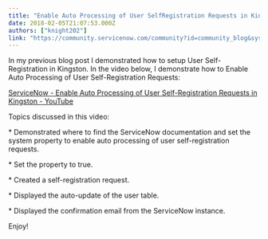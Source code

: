 ```yaml
---
title: "Enable Auto Processing of User SelfRegistration Requests in Kingston"
date: 2018-02-05T21:07:53.000Z
authors: ["knight202"]
link: "https://community.servicenow.com/community?id=community_blog&sys_id=bf7de269dbd0dbc01dcaf3231f961901"
---
```

<p>In my previous blog post I demonstrated how to setup User Self-Registration in Kingston. In the video below, I demonstrate how to Enable Auto Processing of User Self-Registration Requests:</p><p></p><p><a href="https://youtu.be/QzlCm67-pSA" title="https://youtu.be/QzlCm67-pSA">ServiceNow - Enable Auto Processing of User Self-Registration Requests in Kingston - YouTube</a> </p><p></p><p>Topics discussed in this video:</p><p></p><p>* Demonstrated where to find the ServiceNow documentation and set the system property to enable auto processing of user self-registration requests.</p><p>* Set the property to true.</p><p>* Created a self-registration request.</p><p>* Displayed the auto-update of the user table.</p><p>* Displayed the confirmation email from the ServiceNow instance.</p><p></p><p>Enjoy!</p>